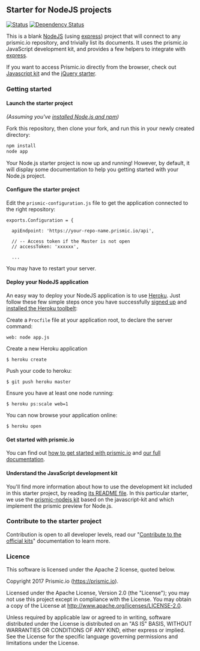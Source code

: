 ## Starter for NodeJS projects

[![Status](https://img.shields.io/travis/prismicio/nodejs-sdk/master.svg)](https://travis-ci.org/prismicio/nodejs-sdk)
[![Dependency Status](https://david-dm.org/prismicio/nodejs-sdk.svg)](https://david-dm.org/prismicio/nodejs-sdk)

This is a blank [NodeJS](http://nodejs.org/) (using [express](http://expressjs.com/)) project that will connect to any prismic.io repository, and trivially list its documents. It uses the prismic.io JavaScript development kit, and provides a few helpers to integrate with [express](http://expressjs.com/).

If you want to access Prismic.io directly from the browser, check out [Javascript kit](https://github.com/prismicio/javascript-kit) and the [jQuery starter](https://github.com/prismicio/javascript-jquery-starter).

### Getting started

#### Launch the starter project

*(Assuming you've [installed Node.js and npm](http://www.joyent.com/blog/installing-node-and-npm/))*

Fork this repository, then clone your fork, and run this in your newly created directory:

```sh
npm install
node app
```

Your Node.js starter project is now up and running! However, by default, it will display some documentation to help you getting started with your Node.js project.

#### Configure the starter project

Edit the `prismic-configuration.js` file to get the application connected to the right repository:

```
exports.Configuration = {

  apiEndpoint: 'https://your-repo-name.prismic.io/api',

  // -- Access token if the Master is not open
  // accessToken: 'xxxxxx',

  ...
```

You may have to restart your server.

#### Deploy your NodeJS application

An easy way to deploy your NodeJS application is to use [Heroku](http://www.heroku.com). Just follow these few simple steps once you have successfully [signed up](https://id.heroku.com/signup/www-header) and [installed the Heroku toolbelt](https://toolbelt.heroku.com/):

Create a `Procfile` file at your application root, to declare the server command:

```
web: node app.js
```

Create a new Heroku application

```
$ heroku create
```

Push your code to heroku:

```
$ git push heroku master
```

Ensure you have at least one node running:

```
$ heroku ps:scale web=1
```

You can now browse your application online:

```
$ heroku open
```

#### Get started with prismic.io

You can find out [how to get started with prismic.io](https://prismic.io/quickstart#?lang=node) and [our full documentation](https://prismic.io/docs).

#### Understand the JavaScript development kit

You'll find more information about how to use the development kit included in this starter project, by reading [its README file](https://github.com/prismicio/javascript-kit/blob/master/README.md).
In this particular starter, we use the [prismic-nodejs kit](https://github.com/prismicio/prismic-nodejs/blob/master/README.md) based on the javascript-kit and which implement the prismic preview for Node.js.

### Contribute to the starter project

Contribution is open to all developer levels, read our "[Contribute to the official kits](https://prismic.io/docs/legacy/documentation/contribute-to-official-kits)" documentation to learn more.

### Licence

This software is licensed under the Apache 2 license, quoted below.

Copyright 2017 Prismic.io (https://prismic.io).

Licensed under the Apache License, Version 2.0 (the "License"); you may not use this project except in compliance with the License. You may obtain a copy of the License at http://www.apache.org/licenses/LICENSE-2.0.

Unless required by applicable law or agreed to in writing, software distributed under the License is distributed on an "AS IS" BASIS, WITHOUT WARRANTIES OR CONDITIONS OF ANY KIND, either express or implied. See the License for the specific language governing permissions and limitations under the License.

